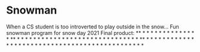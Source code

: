 # Snowman
When a CS student is too introverted to play outside in the snow...
Fun snowman program for snow day 2021
Final product:
                    **
                 *      *
                *        *
                *        *
                *        *
                *        *
                *        *
                 *      *
                    **
                *        *
              *            *
             *              *
             *              *
            *                *
            *                *
            *                *
            *                *
            *                *
            *                *
            *                *
             *              *
             *              *
              *            *
                *        *
                    **
               *          *
             *              *
            *                *
           *                  *
          *                    *
         *                      *
         *                      *
        *                        *
        *                        *
        *                        *
        *                        *
        *                        *
        *                        *
        *                        *
        *                        *
        *                        *
         *                      *
         *                      *
          *                    *
           *                  *
            *                *
             *              *
               *          *
